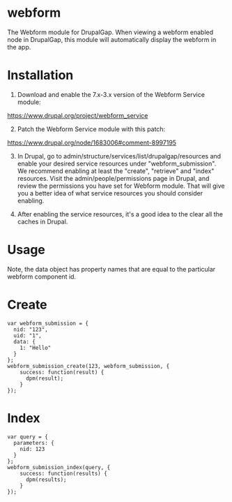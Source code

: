 webform
=======

The Webform module for DrupalGap. When viewing a webform enabled node in
DrupalGap, this module will automatically display the webform in the app.

Installation
============

1. Download and enable the 7.x-3.x version of the Webform Service module:

https://www.drupal.org/project/webform_service

2. Patch the Webform Service module with this patch:

https://www.drupal.org/node/1683006#comment-8997195

3. In Drupal, go to admin/structure/services/list/drupalgap/resources and enable
   your desired service resources under "webform_submission". We recommend
   enabling at least the "create", "retrieve" and "index" resources. Visit the
   admin/people/permissions page in Drupal, and review the permissions you have
   set for Webform module. That will give you a better idea of what service
   resources you should consider enabling.

4. After enabling the service resources, it's a good idea to the clear all the
   caches in Drupal.

Usage
=====

Note, the data object has property names that are equal to the particular
webform component id.

# Create
```
var webform_submission = {
  nid: "123",
  uid: "1",
  data: {
    1: "Hello"
  }
};
webform_submission_create(123, webform_submission, {
    success: function(result) {
      dpm(result);
    }
});
```
# Index
```
var query = {
  parameters: {
    nid: 123
  }
};
webform_submission_index(query, {
    success: function(results) {
      dpm(results);
    }
});
```

